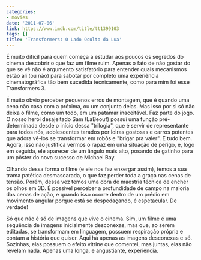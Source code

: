 ```yaml
---
categories:
- movies
date: '2011-07-06'
link: https://www.imdb.com/title/tt1399103
tags: []
title: 'Transformers: O Lado Oculto da Lua'
---
```


É muito difícil para quem começa a estudar aos poucos os segredos do cinema descobrir o que faz um filme ruim. Apenas o fato de não gostar do que se vê não é argumento satisfatório para entender quais mecanismos estão ali (ou não) para sabotar por completo uma experiência cinematográfica tão bem sucedida tecnicamente, como para mim foi esse Transformers 3.

É muito óbvio perceber pequenos erros de montagem, que é quando uma cena não casa com a próxima, ou um conjunto delas. Mas isso por si só não deixa o filme, como um todo, em um patamar inaceitável. Faz parte do jogo. O nosso herói desajeitado Sam (LaBeouf) possui uma função pré-determinada desde o início dessa "trilogia", que é servir de representante para todos nós, adolescentes tarados por loiras gostosas e carros potentes que adora vê-los se transformar em robôs e "brigar pra valer". E tudo bem. Agora, isso não justifica vermos o rapaz em uma situação de perigo, e, logo em seguida, ele aparecer de um ângulo mais alto, posando de gatinho para um pôster do novo sucesso de Michael Bay.

Olhando dessa forma o filme (e ele nos faz enxergar assim), temos a sua trama patética desmascarada, o que faz perder toda a graça nas cenas de tensão. Porém, dessa vez temos uma obra de maestria técnica de encher os olhos em 3D. É possível perceber a profundidade de campo na maioria das cenas de ação, e quando isso ocorre dentro de um prédio em movimento angular porque está se despedaçando, é espetacular. De verdade!

Só que não é só de imagens que vive o cinema. Sim, um filme é uma sequência de imagens inicialmente desconexas, mas que, ao serem editadas, se transformam em linguagem, possuem respiração própria e contam a história que quiser. Aqui há apenas as imagens desconexas e só. Sozinhas, elas possuem o efeito vitrine que comentei, mas juntas, elas não revelam nada. Apenas uma longa, e angustiante, experiência.